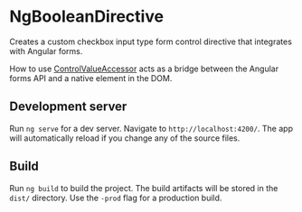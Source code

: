 # NgBooleanDirective

Creates a custom checkbox input type form control directive that integrates with Angular forms.

How to use [ControlValueAccessor](https://angular.io/api/forms/ControlValueAccessor) acts as a bridge between the Angular forms API and a native element in the DOM.

## Development server

Run `ng serve` for a dev server. Navigate to `http://localhost:4200/`. The app will automatically reload if you change any of the source files.

## Build

Run `ng build` to build the project. The build artifacts will be stored in the `dist/` directory. Use the `-prod` flag for a production build.
